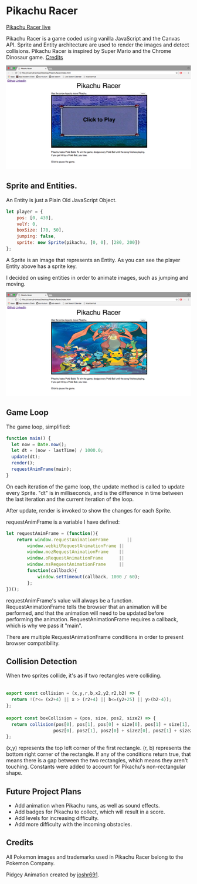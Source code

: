 # Pikachu Racer

[Pikachu Racer live](https://bpsimusic.github.io/PikachuRacer/)

Pikachu Racer is a game coded using vanilla JavaScript and the Canvas API. Sprite and Entity architecture are used to render the images and detect collisions. Pikachu Racer is inspired by Super Mario and the Chrome Dinosaur game.
[Credits](#credits)

![image of Game](/docs/splash.png)

## Sprite and Entities.

An Entity is just a Plain Old JavaScript Object.

```javascript
let player = {
    pos: [0, 430],
    velY: 0,
    boxSize: [70, 50],
    jumping: false,
    sprite: new Sprite(pikachu, [0, 0], [280, 200])
};
```

A Sprite is an image that represents an Entity. As you can see the player Entity above has a sprite key.

I decided on using entities in order to animate images, such as jumping and moving.

![image of Songs Index](/docs/PikachuDemo.png)


## Game Loop

The game loop, simplified:

```javascript
function main() {
  let now = Date.now();
  let dt = (now - lastTime) / 1000.0;
  update(dt);
  render();
  requestAnimFrame(main);
}
```

On each iteration of the game loop, the update method is called to update every Sprite. "dt" is in milliseconds, and is the difference in time between the last iteration and the current iteration of the loop.

After update, render is invoked to show the changes for each Sprite.

requestAnimFrame is a variable I have defined:

```javascript
let requestAnimFrame = (function(){
    return window.requestAnimationFrame       ||
        window.webkitRequestAnimationFrame ||
        window.mozRequestAnimationFrame    ||
        window.oRequestAnimationFrame      ||
        window.msRequestAnimationFrame     ||
        function(callback){
            window.setTimeout(callback, 1000 / 60);
        };
})();
```
requestAnimFrame's value will always be a function. RequestAnimationFrame tells the browser that an animation will be performed, and that the animation will need to be updated before performing the animation. RequestAnimationFrame requires a callback, which is why we pass it "main".

There are multiple RequestAnimationFrame conditions in order to present browser compatibility.

## Collision Detection

When two sprites collide, it's as if two rectangles were colliding.

```javascript

export const collision = (x,y,r,b,x2,y2,r2,b2) => {
  return !(r<= (x2+4) || x > (r2+4) || b<=(y2+25) || y>(b2-4));
};

export const boxCollision = (pos, size, pos2, size2) => {
  return collision(pos[0], pos[1], pos[0] + size[0], pos[1] + size[1],
                  pos2[0], pos2[1], pos2[0] + size2[0], pos2[1] + size2[1]);
};
```

(x,y) represents the top left corner of the first rectangle. (r, b) represents the bottom right corner of the rectangle. If any of the conditions return true, that means there is a gap between the two rectangles, which means they aren't touching. Constants were added to account for Pikachu's non-rectangular shape.

## Future Project Plans

- Add animation when Pikachu runs, as well as sound effects.
- Add badges for Pikachu to collect, which will result in a score.
- Add levels for increasing difficulty.
- Add more difficulty with the incoming obstacles.

## Credits

All Pokemon images and trademarks used in Pikachu Racer belong to the Pokemon Company.

Pidgey Animation created by [joshr691](http://joshr691.deviantart.com/art/PIDGEY-used-Fly-288034923).
